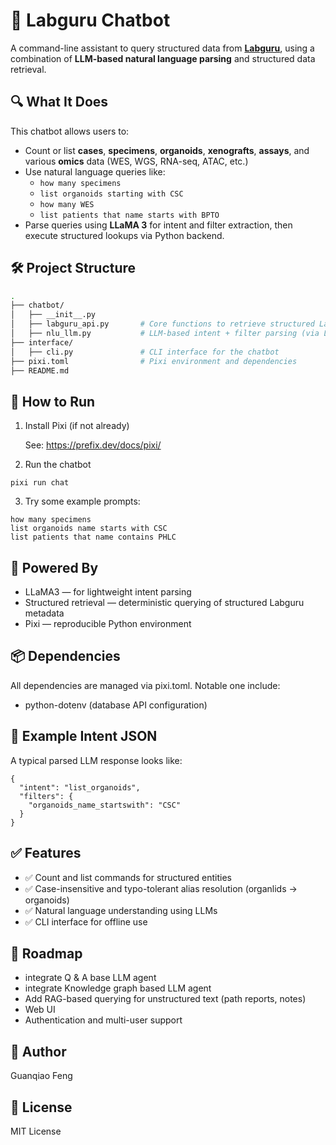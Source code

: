 # 🤖 Labguru Chatbot

A command-line assistant to query structured data from [**Labguru**](https://www.labguru.com/), using a combination of **LLM-based natural language parsing** and structured data retrieval.

## 🔍 What It Does

This chatbot allows users to:

- Count or list **cases**, **specimens**, **organoids**, **xenografts**, **assays**, and various **omics** data (WES, WGS, RNA-seq, ATAC, etc.)
- Use natural language queries like:
  - `how many specimens`
  - `list organoids starting with CSC`
  - `how many WES`
  - `list patients that name starts with BPTO`
- Parse queries using **LLaMA 3** for intent and filter extraction, then execute structured lookups via Python backend.

## 🛠️ Project Structure

```bash
.
├── chatbot/
│   ├── __init__.py
│   ├── labguru_api.py       # Core functions to retrieve structured Labguru data
│   ├── nlu_llm.py           # LLM-based intent + filter parsing (via LLaMA3)
├── interface/
│   ├── cli.py               # CLI interface for the chatbot
├── pixi.toml                # Pixi environment and dependencies
├── README.md
```

## 🚀 How to Run

1. Install Pixi (if not already)
   
   See: https://prefix.dev/docs/pixi/

2. Run the chatbot
```
pixi run chat
```
   
3. Try some example prompts:
```
how many specimens
list organoids name starts with CSC
list patients that name contains PHLC
```

## 🧠 Powered By

- LLaMA3 — for lightweight intent parsing
- Structured retrieval — deterministic querying of structured Labguru metadata
- Pixi — reproducible Python environment

## 📦 Dependencies

All dependencies are managed via pixi.toml. Notable one include:
- python-dotenv (database API configuration)

## 🧪 Example Intent JSON

A typical parsed LLM response looks like:
```
{
  "intent": "list_organoids",
  "filters": {
    "organoids_name_startswith": "CSC"
  }
}
```

## ✅ Features

- ✅ Count and list commands for structured entities
- ✅ Case-insensitive and typo-tolerant alias resolution (organlids → organoids)
- ✅ Natural language understanding using LLMs
- ✅ CLI interface for offline use

## 🔮 Roadmap

- integrate Q & A base LLM agent
- integrate Knowledge graph based LLM agent
- Add RAG-based querying for unstructured text (path reports, notes)
- Web UI
- Authentication and multi-user support

## 👤 Author

Guanqiao Feng

## 📄 License

MIT License
